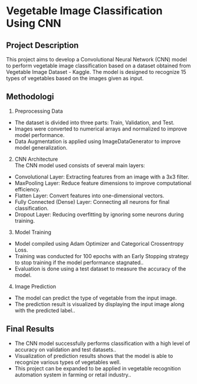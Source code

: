 # Vegetable Image Classification Using CNN
## Project Description
This project aims to develop a Convolutional Neural Network (CNN) model to perform vegetable image classification based on a dataset obtained from Vegetable Image Dataset - Kaggle. The model is designed to recognize 15 types of vegetables based on the images given as input.

## Methodologi
1. Preprocessing Data
  - The dataset is divided into three parts: Train, Validation, and Test.
  - Images were converted to numerical arrays and normalized to improve model performance.
  - Data Augmentation is applied using ImageDataGenerator to improve model generalization.

2. CNN Architecture  
The CNN model used consists of several main layers:
- Convolutional Layer: Extracting features from an image with a 3x3 filter.
- MaxPooling Layer: Reduce feature dimensions to improve computational efficiency.
- Flatten Layer: Convert features into one-dimensional vectors.
- Fully Connected (Dense) Layer: Connecting all neurons for final classification.
- Dropout Layer: Reducing overfitting by ignoring some neurons during training.

3. Model Training
- Model compiled using Adam Optimizer and Categorical Crossentropy Loss.
- Training was conducted for 100 epochs with an Early Stopping strategy to stop training if the model performance stagnated..
- Evaluation is done using a test dataset to measure the accuracy of the model.

4. Image Prediction
- The model can predict the type of vegetable from the input image.
- The prediction result is visualized by displaying the input image along with the predicted label..

## Final Results
- The CNN model successfully performs classification with a high level of accuracy on validation and test datasets..
- Visualization of prediction results shows that the model is able to recognize various types of vegetables well.
- This project can be expanded to be applied in vegetable recognition automation system in farming or retail industry..
